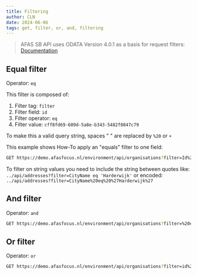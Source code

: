 ```yaml
---
title: Filtering
author: CLN
date: 2024-06-06
tags: get, filter, or, and, filtering
---
```

> AFAS SB API uses ODATA Version 4.0.1 as a basis for request filters: [Documentation](https://docs.oasis-open.org/odata/odata/v4.01/odata-v4.01-part1-protocol.html#\_Toc31358948)

## Equal filter

Operator: `eq`

This filter is composed of:

1. Filter tag: `filter`
2. Filter field: `id`
3. Filter operator: `eq`
4. Filter value: `cff8fd69-609d-5a8e-b343-5482f0847c79`

To make this a valid query string, spaces " " are replaced by `%20` or `+`

This example shows How-To apply an "equals" filter to one field:

``` bash
GET https://demo.afasfocus.nl/environment/api/organisations?filter=Id%20eq%20cff8fd69-609d-5a8e-b343-5482f0847c79
```

To filter on string values you need to include the string between quotes like: `../api/addresses?filter=CityName eq 'Harderwijk'` or encoded: `../api/addresses?filter=CityName%20eq%20%27Harderwijk%27`

## And filter

Operator: `and`

``` bash
GET https://demo.afasfocus.nl/environment/api/organisations?filter=%20eq%2051197073%20and%20VatNumber%20eq%20NL812483297B01
```

## Or filter

Operator: `or`

``` bash
GET https://demo.afasfocus.nl/environment/api/organisations?filter=id%20eq%cff8fd69-609d-5a8e-b343-5482f0847c79%20or%20id%20eq%203c92d8d3-3cc6-5fe8-bd67-9c810bf80c0c
```